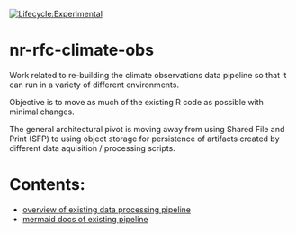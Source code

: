 [![Lifecycle:Experimental](https://img.shields.io/badge/Lifecycle-Experimental-339999)](<Redirect-URL>)

# nr-rfc-climate-obs

Work related to re-building the climate observations data pipeline so that it can 
run in a variety of different environments.

Objective is to move as much of the existing R code as possible with minimal changes.

The general architectural pivot is moving away from using Shared File and Print (SFP)
to using object storage for persistence of artifacts created by different data 
aquisition / processing scripts.

# Contents:

* [overview of existing data processing pipeline](./docs/background.md)
* [mermaid docs of existing pipeline](./docs/data_description.mmd)
